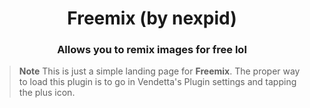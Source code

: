 <div align="center">
    <h1>Freemix (by nexpid)</h1>
    <h3>Allows you to remix images for free lol</h3>
</div>

> **Note**
> This is just a simple landing page for **Freemix**. The proper way to load this plugin is to go in Vendetta's Plugin settings and tapping the plus icon.